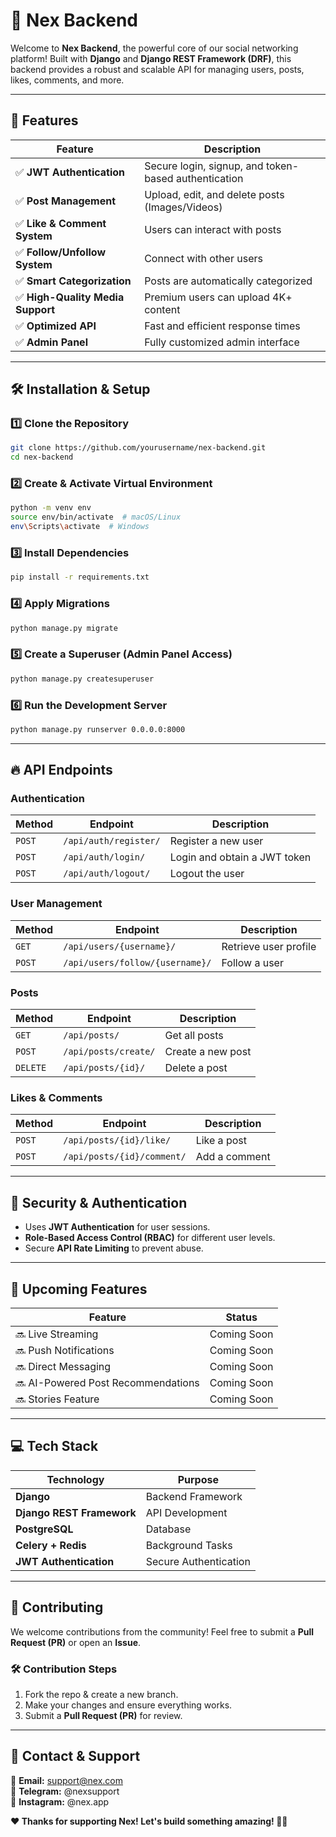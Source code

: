 # 🚀 Nex Backend

Welcome to **Nex Backend**, the powerful core of our social networking platform! Built with **Django** and **Django REST Framework (DRF)**, this backend provides a robust and scalable API for managing users, posts, likes, comments, and more.

---

## 📌 Features

| Feature               | Description |
|----------------------|-------------|
| ✅ **JWT Authentication** | Secure login, signup, and token-based authentication |
| ✅ **Post Management** | Upload, edit, and delete posts (Images/Videos) |
| ✅ **Like & Comment System** | Users can interact with posts |
| ✅ **Follow/Unfollow System** | Connect with other users |
| ✅ **Smart Categorization** | Posts are automatically categorized |
| ✅ **High-Quality Media Support** | Premium users can upload 4K+ content |
| ✅ **Optimized API** | Fast and efficient response times |
| ✅ **Admin Panel** | Fully customized admin interface |

---

## 🛠 Installation & Setup

### 1️⃣ **Clone the Repository**
```bash
git clone https://github.com/yourusername/nex-backend.git
cd nex-backend
```

### 2️⃣ **Create & Activate Virtual Environment**
```bash
python -m venv env
source env/bin/activate  # macOS/Linux
env\Scripts\activate  # Windows
```

### 3️⃣ **Install Dependencies**
```bash
pip install -r requirements.txt
```

### 4️⃣ **Apply Migrations**
```bash
python manage.py migrate
```

### 5️⃣ **Create a Superuser (Admin Panel Access)**
```bash
python manage.py createsuperuser
```

### 6️⃣ **Run the Development Server**
```bash
python manage.py runserver 0.0.0.0:8000
```

---

## 🔥 API Endpoints

### **Authentication**
| Method | Endpoint | Description |
|--------|----------|-------------|
| `POST` | `/api/auth/register/` | Register a new user |
| `POST` | `/api/auth/login/` | Login and obtain a JWT token |
| `POST` | `/api/auth/logout/` | Logout the user |

### **User Management**
| Method | Endpoint | Description |
|--------|----------|-------------|
| `GET` | `/api/users/{username}/` | Retrieve user profile |
| `POST` | `/api/users/follow/{username}/` | Follow a user |

### **Posts**
| Method | Endpoint | Description |
|--------|----------|-------------|
| `GET` | `/api/posts/` | Get all posts |
| `POST` | `/api/posts/create/` | Create a new post |
| `DELETE` | `/api/posts/{id}/` | Delete a post |

### **Likes & Comments**
| Method | Endpoint | Description |
|--------|----------|-------------|
| `POST` | `/api/posts/{id}/like/` | Like a post |
| `POST` | `/api/posts/{id}/comment/` | Add a comment |

---

## 🔐 Security & Authentication
- Uses **JWT Authentication** for user sessions.
- **Role-Based Access Control (RBAC)** for different user levels.
- Secure **API Rate Limiting** to prevent abuse.

---

## 🚀 Upcoming Features

| Feature | Status |
|---------|--------|
| 🔜 Live Streaming | Coming Soon |
| 🔜 Push Notifications | Coming Soon |
| 🔜 Direct Messaging | Coming Soon |
| 🔜 AI-Powered Post Recommendations | Coming Soon |
| 🔜 Stories Feature | Coming Soon |

---

## 💻 Tech Stack
| Technology | Purpose |
|------------|---------|
| **Django** | Backend Framework |
| **Django REST Framework** | API Development |
| **PostgreSQL** | Database |
| **Celery + Redis** | Background Tasks |
| **JWT Authentication** | Secure Authentication |

---

## 🤝 Contributing

We welcome contributions from the community! Feel free to submit a **Pull Request (PR)** or open an **Issue**.

### 🛠 Contribution Steps
1. Fork the repo & create a new branch.
2. Make your changes and ensure everything works.
3. Submit a **Pull Request (PR)** for review.

---

## 📌 Contact & Support

📧 **Email:** support@nex.com  
💬 **Telegram:** @nexsupport  
📸 **Instagram:** @nex.app  

**❤️ Thanks for supporting Nex! Let's build something amazing! 🚀🔥**

